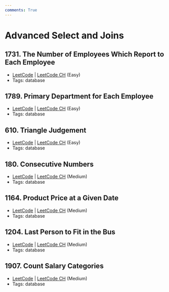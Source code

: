 ```yaml
---
comments: True
---
```


# Advanced Select and Joins

## 1731. The Number of Employees Which Report to Each Employee

-   [LeetCode](https://leetcode.com/problems/the-number-of-employees-which-report-to-each-employee/) | [LeetCode CH](https://leetcode.cn/problems/the-number-of-employees-which-report-to-each-employee/) (Easy)
-   Tags: database

## 1789. Primary Department for Each Employee

-   [LeetCode](https://leetcode.com/problems/primary-department-for-each-employee/) | [LeetCode CH](https://leetcode.cn/problems/primary-department-for-each-employee/) (Easy)
-   Tags: database

## 610. Triangle Judgement

-   [LeetCode](https://leetcode.com/problems/triangle-judgement/) | [LeetCode CH](https://leetcode.cn/problems/triangle-judgement/) (Easy)
-   Tags: database

## 180. Consecutive Numbers

-   [LeetCode](https://leetcode.com/problems/consecutive-numbers/) | [LeetCode CH](https://leetcode.cn/problems/consecutive-numbers/) (Medium)
-   Tags: database

## 1164. Product Price at a Given Date

-   [LeetCode](https://leetcode.com/problems/product-price-at-a-given-date/) | [LeetCode CH](https://leetcode.cn/problems/product-price-at-a-given-date/) (Medium)
-   Tags: database

## 1204. Last Person to Fit in the Bus

-   [LeetCode](https://leetcode.com/problems/last-person-to-fit-in-the-bus/) | [LeetCode CH](https://leetcode.cn/problems/last-person-to-fit-in-the-bus/) (Medium)
-   Tags: database

## 1907. Count Salary Categories

-   [LeetCode](https://leetcode.com/problems/count-salary-categories/) | [LeetCode CH](https://leetcode.cn/problems/count-salary-categories/) (Medium)
-   Tags: database
